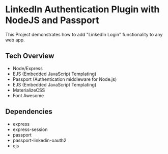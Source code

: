 # LinkedIn Authentication Plugin with NodeJS and Passport

This Project demonstrates how to add "LinkedIn Login" functionality to any web app.

## Tech Overview

- Node/Express
- EJS (Embedded JavaScript Templating)
- Passport (Authentication middleware for Node.js)
- EJS (Embedded JavaScript Templating)
- MaterializeCSS
- Font Awesome

## Dependencies

- express
- express-session
- passport
- passport-linkedin-oauth2
- ejs

## 